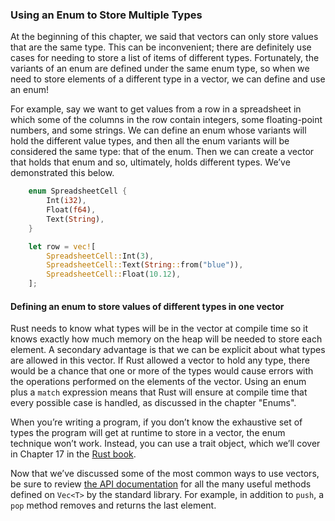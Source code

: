 ﻿### Using an Enum to Store Multiple Types

At the beginning of this chapter, we said that vectors can only store values
that are the same type. This can be inconvenient; there are definitely use
cases for needing to store a list of items of different types. Fortunately, the
variants of an enum are defined under the same enum type, so when we need to
store elements of a different type in a vector, we can define and use an enum!

For example, say we want to get values from a row in a spreadsheet in which
some of the columns in the row contain integers, some floating-point numbers,
and some strings. We can define an enum whose variants will hold the different
value types, and then all the enum variants will be considered the same type:
that of the enum. Then we can create a vector that holds that enum and so,
ultimately, holds different types. We’ve demonstrated this below.

```rust
    enum SpreadsheetCell {
        Int(i32),
        Float(f64),
        Text(String),
    }

    let row = vec![
        SpreadsheetCell::Int(3),
        SpreadsheetCell::Text(String::from("blue")),
        SpreadsheetCell::Float(10.12),
    ];
```

#### Defining an enum to store values of different types in one vector

Rust needs to know what types will be in the vector at compile time so it knows
exactly how much memory on the heap will be needed to store each element. A
secondary advantage is that we can be explicit about what types are allowed in
this vector. If Rust allowed a vector to hold any type, there would be a chance
that one or more of the types would cause errors with the operations performed
on the elements of the vector. Using an enum plus a `match` expression means
that Rust will ensure at compile time that every possible case is handled, as
discussed in the chapter "Enums".

When you’re writing a program, if you don’t know the exhaustive set of types
the program will get at runtime to store in a vector, the enum technique won’t
work. Instead, you can use a trait object, which we’ll cover in Chapter 17 in the [Rust book][book].

Now that we’ve discussed some of the most common ways to use vectors, be sure
to review [the API documentation][vec-api] for all the many useful methods defined on
`Vec<T>` by the standard library. For example, in addition to `push`, a `pop`
method removes and returns the last element. 



[vec-api]: https://doc.rust-lang.org/std/vec/struct.Vec.html
[book]: https://doc.rust-lang.org/stable/book/

